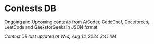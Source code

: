 # Contests DB

Ongoing and Upcoming contests from AtCoder, CodeChef, Codeforces, LeetCode and GeeksforGeeks in JSON format

*Contest DB last updated at Wed, Aug 14, 2024 3:41 AM*  
